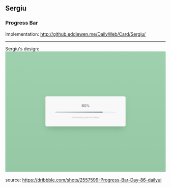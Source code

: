 ## Sergiu
### Progress Bar

Implementation:
<http://github.eddiewen.me/DailyWeb/Card/Sergiu/>

----

Sergiu's design:
![profile](progress_bar.jpg)

source: <https://dribbble.com/shots/2557599-Progress-Bar-Day-86-dailyui>